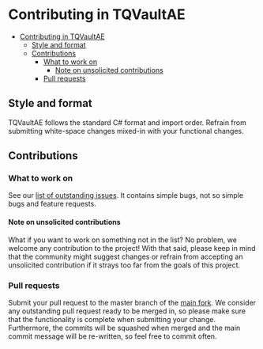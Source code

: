 # Contributing in TQVaultAE
- [Contributing in TQVaultAE](#contributing-in-tqvaultae)
  * [Style and format](#style-and-format)
  * [Contributions](#contributions)
    + [What to work on](#what-to-work-on)
      - [Note on unsolicited contributions](#note-on-unsolicited-contributions)
    + [Pull requests](#pull-requests)

## Style and format
TQVaultAE follows the standard C# format and import order. Refrain from submitting white-space changes mixed-in with your functional changes.

## Contributions
### What to work on
See our [list of outstanding issues](https://github.com/EtienneLamoureux/TQVaultAE/issues). It contains simple bugs, not so simple bugs and feature requests.

#### Note on unsolicited contributions
What if you want to work on something not in the list? No problem, we welcome any contribution to the project! With that said, please keep in mind that the community might suggest changes or refrain from accepting an unsolicited contribution if it strays too far from the goals of this project.

### Pull requests
Submit your pull request to the master branch of the [main fork](https://github.com/EtienneLamoureux/TQVaultAE). We consider any outstanding pull request ready to be merged in, so please make sure that the functionality is complete when submitting your change.  Furthermore, the commits will be squashed when merged and the main commit message will be re-written, so feel free to commit often.
